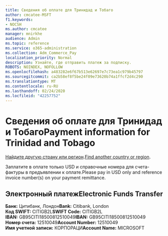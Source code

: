 ```yaml
---
title: Сведения об оплате для Тринидад и Тобаго
author: cmcatee-MSFT
f1.keywords:
- NOCSH
ms.author: cmcatee
manager: mnirkhe
audience: Admin
ms.topic: reference
ms.service: o365-administration
ms.collection: Adm_Commerce_Pay
localization_priority: Normal
description: Узнайте, где отправить платеж за подписку.
ROBOTS: NOINDEX, NOFOLLOW
ms.openlocfilehash: a483282e6f67b513e62697e7c73ea1c979b45797
ms.sourcegitcommit: ca2b58ef8f5be24f09e73620b74a1ffcf2d4c290
ms.translationtype: MT
ms.contentlocale: ru-RU
ms.lasthandoff: 02/24/2020
ms.locfileid: "42257752"
---
```

# <a name="payment-information-for-trinidad-and-tobago"></a><span data-ttu-id="e29db-103">Сведения об оплате для Тринидад и Тобаго</span><span class="sxs-lookup"><span data-stu-id="e29db-103">Payment information for Trinidad and Tobago</span></span>

<span data-ttu-id="e29db-104">[Найдите другую страну или регион](../billing-and-payments/pay-for-your-subscription.md).</span><span class="sxs-lookup"><span data-stu-id="e29db-104">[Find another country or region](../billing-and-payments/pay-for-your-subscription.md).</span></span>

<span data-ttu-id="e29db-105">Заплатите в оплате только USD и справочные номера для счета-фактуры в предъявлении к оплате.</span><span class="sxs-lookup"><span data-stu-id="e29db-105">Please pay in USD only and reference invoice number(s) on your payment remittance.</span></span>

## <a name="electronic-funds-transfer"></a><span data-ttu-id="e29db-106">Электронный платеж</span><span class="sxs-lookup"><span data-stu-id="e29db-106">Electronic Funds Transfer</span></span>

<span data-ttu-id="e29db-107">**Банк:** Цитибанк, Лондон</span><span class="sxs-lookup"><span data-stu-id="e29db-107">**Bank:** Citibank, London</span></span>  
<span data-ttu-id="e29db-108">**Код SWIFT:** CITIGB2L</span><span class="sxs-lookup"><span data-stu-id="e29db-108">**SWIFT Code:** CITIGB2L</span></span>  
<span data-ttu-id="e29db-109">**IBAN:** GB95CITI18500812510049</span><span class="sxs-lookup"><span data-stu-id="e29db-109">**IBAN:** GB95CITI18500812510049</span></span>  
<span data-ttu-id="e29db-110">**Номер счета:** 12510049</span><span class="sxs-lookup"><span data-stu-id="e29db-110">**Account Number:** 12510049</span></span>  
<span data-ttu-id="e29db-111">**Имя учетной записи:** КОРПОРАЦИ</span><span class="sxs-lookup"><span data-stu-id="e29db-111">**Account Name:** MICROSOFT</span></span>  